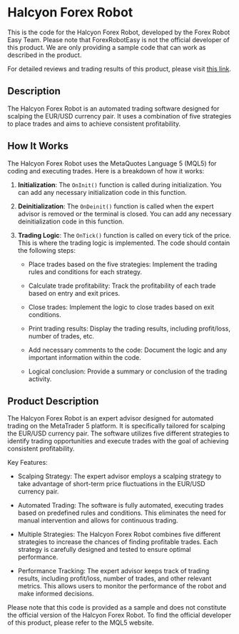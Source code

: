 # Halcyon Forex Robot

This is the code for the Halcyon Forex Robot, developed by the Forex Robot Easy Team. Please note that ForexRobotEasy is not the official developer of this product. We are only providing a sample code that can work as described in the product.

For detailed reviews and trading results of this product, please visit [this link](https://forexroboteasy.com/forex-robot-review/review-halcyon-forex-software-automated-eurusd-scalping/).

## Description

The Halcyon Forex Robot is an automated trading software designed for scalping the EUR/USD currency pair. It uses a combination of five strategies to place trades and aims to achieve consistent profitability.

## How It Works

The Halcyon Forex Robot uses the MetaQuotes Language 5 (MQL5) for coding and executing trades. Here is a breakdown of how it works:

1. **Initialization**: The `OnInit()` function is called during initialization. You can add any necessary initialization code in this function.

2. **Deinitialization**: The `OnDeinit()` function is called when the expert advisor is removed or the terminal is closed. You can add any necessary deinitialization code in this function.

3. **Trading Logic**: The `OnTick()` function is called on every tick of the price. This is where the trading logic is implemented. The code should contain the following steps:

    - Place trades based on the five strategies: Implement the trading rules and conditions for each strategy.
    
    - Calculate trade profitability: Track the profitability of each trade based on entry and exit prices.
    
    - Close trades: Implement the logic to close trades based on exit conditions.
    
    - Print trading results: Display the trading results, including profit/loss, number of trades, etc.
    
    - Add necessary comments to the code: Document the logic and any important information within the code.
    
    - Logical conclusion: Provide a summary or conclusion of the trading activity.

## Product Description

The Halcyon Forex Robot is an expert advisor designed for automated trading on the MetaTrader 5 platform. It is specifically tailored for scalping the EUR/USD currency pair. The software utilizes five different strategies to identify trading opportunities and execute trades with the goal of achieving consistent profitability.

Key Features:

- Scalping Strategy: The expert advisor employs a scalping strategy to take advantage of short-term price fluctuations in the EUR/USD currency pair.

- Automated Trading: The software is fully automated, executing trades based on predefined rules and conditions. This eliminates the need for manual intervention and allows for continuous trading.

- Multiple Strategies: The Halcyon Forex Robot combines five different strategies to increase the chances of finding profitable trades. Each strategy is carefully designed and tested to ensure optimal performance.

- Performance Tracking: The expert advisor keeps track of trading results, including profit/loss, number of trades, and other relevant metrics. This allows users to monitor the performance of the robot and make informed decisions.

Please note that this code is provided as a sample and does not constitute the official version of the Halcyon Forex Robot. To find the official developer of this product, please refer to the MQL5 website.
